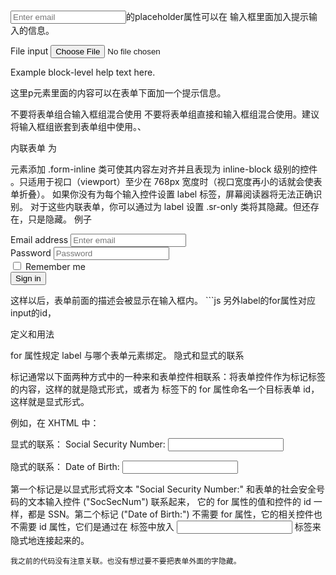  
 <input type="email" class="form-control" id="exampleInputEmail1" placeholder="Enter email">的placeholder属性可以在
 输入框里面加入提示输入的信息。
 
 <div class="form-group">
    <label for="exampleInputFile">File input</label>
    <input type="file" id="exampleInputFile">
    <p class="help-block">Example block-level help text here.</p>
  </div>
  这里p元素里面的内容可以在表单下面加一个提示信息。
  
  
  
不要将表单组合输入框组混合使用
不要将表单组直接和输入框组混合使用。建议将输入框组嵌套到表单组中使用。、


内联表单
为 <form> 元素添加 .form-inline 类可使其内容左对齐并且表现为 inline-block 级别的控件
。只适用于视口（viewport）至少在 768px 宽度时（视口宽度再小的话就会使表单折叠）。
如果你没有为每个输入控件设置 label 标签，屏幕阅读器将无法正确识别。
对于这些内联表单，你可以通过为 label 设置 .sr-only 类将其隐藏。但还存在，只是隐藏。
例子
<form class="form-inline">
  <div class="form-group">
    <label class="sr-only" for="exampleInputEmail3">Email address</label>
    <input type="email" class="form-control" id="exampleInputEmail3" placeholder="Enter email">
  </div>
  <div class="form-group">
    <label class="sr-only" for="exampleInputPassword3">Password</label>
    <input type="password" class="form-control" id="exampleInputPassword3" placeholder="Password">
  </div>
  <div class="checkbox">
    <label>
      <input type="checkbox"> Remember me
    </label>
  </div>
  <button type="submit" class="btn btn-default">Sign in</button>
</form>
这样以后，表单前面的描述会被显示在输入框内。
```js
另外label的for属性对应input的id，

定义和用法

for 属性规定 label 与哪个表单元素绑定。
隐式和显式的联系

标记通常以下面两种方式中的一种来和表单控件相联系：将表单控件作为标记标签的内容，这样的就是隐式形式，或者为 <label> 标签下的 for 属性命名一个目标表单 id，这样就是显式形式。

例如，在 XHTML 中：

显式的联系：
<label for="SSN">Social Security Number:</label>
<input type="text" name="SocSecNum" id="SSn" />

隐式的联系：
<label>Date of Birth: <input type="text" name="DofB" /></label>

第一个标记是以显式形式将文本 "Social Security Number:" 和表单的社会安全号码的文本输入控件 ("SocSecNum") 联系起来，
它的 for 属性的值和控件的 id 一样，都是 SSN。第二个标记 ("Date of Birth:") 不需要 for 属性，它的相关控件也不需要 id 属性，它们是通过在 <label> 标签中放入 <input> 标签来隐式地连接起来的。
```
我之前的代码没有注意关联。也没有想过要不要把表单外面的字隐藏。
